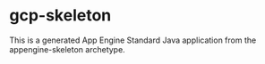 gcp-skeleton
=============================

This is a generated App Engine Standard Java
application from the appengine-skeleton archetype.
